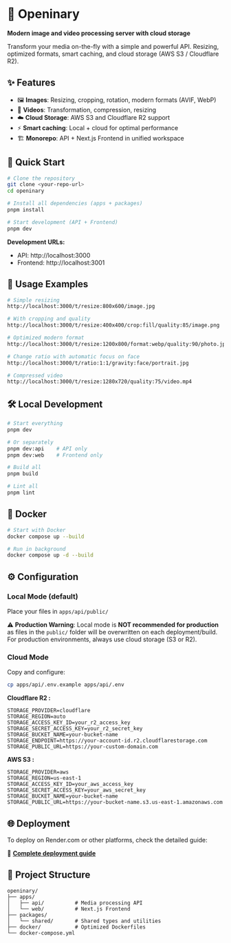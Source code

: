 # 🎨 Openinary

**Modern image and video processing server with cloud storage**

Transform your media on-the-fly with a simple and powerful API. Resizing, optimized formats, smart caching, and cloud storage (AWS S3 / Cloudflare R2).

## ✨ Features

- 🖼️ **Images**: Resizing, cropping, rotation, modern formats (AVIF, WebP)
- 🎥 **Videos**: Transformation, compression, resizing
- ☁️ **Cloud Storage**: AWS S3 and Cloudflare R2 support
- ⚡ **Smart caching**: Local + cloud for optimal performance
- 🏗️ **Monorepo**: API + Next.js Frontend in unified workspace

## 🚀 Quick Start

```bash
# Clone the repository
git clone <your-repo-url>
cd openinary

# Install all dependencies (apps + packages)
pnpm install

# Start development (API + Frontend)
pnpm dev
```

**Development URLs:**

- API: http://localhost:3000
- Frontend: http://localhost:3001

## 📸 Usage Examples

```bash
# Simple resizing
http://localhost:3000/t/resize:800x600/image.jpg

# With cropping and quality
http://localhost:3000/t/resize:400x400/crop:fill/quality:85/image.png

# Optimized modern format
http://localhost:3000/t/resize:1200x800/format:webp/quality:90/photo.jpg

# Change ratio with automatic focus on face
http://localhost:3000/t/ratio:1:1/gravity:face/portrait.jpg

# Compressed video
http://localhost:3000/t/resize:1280x720/quality:75/video.mp4
```

## 🛠️ Local Development

```bash
# Start everything
pnpm dev

# Or separately
pnpm dev:api    # API only
pnpm dev:web    # Frontend only

# Build all
pnpm build

# Lint all
pnpm lint
```

## 🐳 Docker

```bash
# Start with Docker
docker compose up --build

# Run in background
docker compose up -d --build
```

## ⚙️ Configuration

### Local Mode (default)

Place your files in `apps/api/public/`

⚠️ **Production Warning**: Local mode is **NOT recommended for production** as files in the `public/` folder will be overwritten on each deployment/build. For production environments, always use cloud storage (S3 or R2).

### Cloud Mode

Copy and configure:

```bash
cp apps/api/.env.example apps/api/.env
```

**Cloudflare R2 :**

```env
STORAGE_PROVIDER=cloudflare
STORAGE_REGION=auto
STORAGE_ACCESS_KEY_ID=your_r2_access_key
STORAGE_SECRET_ACCESS_KEY=your_r2_secret_key
STORAGE_BUCKET_NAME=your-bucket-name
STORAGE_ENDPOINT=https://your-account-id.r2.cloudflarestorage.com
STORAGE_PUBLIC_URL=https://your-custom-domain.com
```

**AWS S3 :**

```env
STORAGE_PROVIDER=aws
STORAGE_REGION=us-east-1
STORAGE_ACCESS_KEY_ID=your_aws_access_key
STORAGE_SECRET_ACCESS_KEY=your_aws_secret_key
STORAGE_BUCKET_NAME=your-bucket-name
STORAGE_PUBLIC_URL=https://your-bucket-name.s3.us-east-1.amazonaws.com
```

## 🌐 Deployment

To deploy on Render.com or other platforms, check the detailed guide:

📖 **[Complete deployment guide](doc-link)**

## 📁 Project Structure

```
openinary/
├── apps/
│   ├── api/          # Media processing API
│   └── web/          # Next.js Frontend
├── packages/
│   └── shared/       # Shared types and utilities
├── docker/           # Optimized Dockerfiles
└── docker-compose.yml
```
